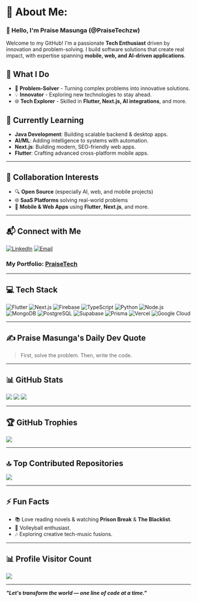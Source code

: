 # 💫 About Me:
### 👋 Hello, I'm **Praise Masunga** (@PraiseTechzw)

Welcome to my GitHub! I'm a passionate **Tech Enthusiast** driven by innovation and problem-solving. I build software solutions that create real impact, with expertise spanning **mobile, web, and AI-driven applications**.

## 🚀 What I Do
- 🔧 **Problem-Solver** - Turning complex problems into innovative solutions.
- 💡 **Innovator** - Exploring new technologies to stay ahead.
- 🌐 **Tech Explorer** - Skilled in **Flutter, Next.js, AI integrations**, and more.

## 🌱 Currently Learning
- **Java Development**: Building scalable backend & desktop apps.
- **AI/ML**: Adding intelligence to systems with automation.
- **Next.js**: Building modern, SEO-friendly web apps.
- **Flutter**: Crafting advanced cross-platform mobile apps.

---

## 🤝 Collaboration Interests
- 🔍 **Open Source** (especially AI, web, and mobile projects)
- 🌐 **SaaS Platforms** solving real-world problems
- 📱 **Mobile & Web Apps** using **Flutter**, **Next.js**, and more.

---

## 📬 Connect with Me
[![LinkedIn](https://img.shields.io/badge/LinkedIn-0077B5?logo=linkedin&logoColor=white)](https://linkedin.com/in/praise-masunga) 
[![Email](https://img.shields.io/badge/Email-D14836?logo=gmail&logoColor=white)](mailto:praisetechzw@gmail.com)

### My Portfolio: [PraiseTech](https://praisetech.com)

---

## 💻 Tech Stack
![Flutter](https://img.shields.io/badge/Flutter-%2302569B.svg?style=for-the-badge&logo=Flutter&logoColor=white)
![Next.js](https://img.shields.io/badge/Next-black?style=for-the-badge&logo=next.js&logoColor=white)
![Firebase](https://img.shields.io/badge/Firebase-%23039BE5.svg?style=for-the-badge&logo=firebase)
![TypeScript](https://img.shields.io/badge/TypeScript-%23007ACC.svg?style=for-the-badge&logo=typescript&logoColor=white)
![Python](https://img.shields.io/badge/Python-3670A0.svg?style=for-the-badge&logo=python&logoColor=ffdd54)
![Node.js](https://img.shields.io/badge/Node.js-6DA55F.svg?style=for-the-badge&logo=node.js&logoColor=white)
![MongoDB](https://img.shields.io/badge/MongoDB-%234ea94b.svg?style=for-the-badge&logo=mongodb&logoColor=white)
![PostgreSQL](https://img.shields.io/badge/PostgreSQL-%23316192.svg?style=for-the-badge&logo=postgresql&logoColor=white)
![Supabase](https://img.shields.io/badge/Supabase-3ECF8E?style=for-the-badge&logo=supabase&logoColor=white)
![Prisma](https://img.shields.io/badge/Prisma-3982CE?style=for-the-badge&logo=Prisma&logoColor=white)
![Vercel](https://img.shields.io/badge/Vercel-%23000000.svg?style=for-the-badge&logo=vercel&logoColor=white)
![Google Cloud](https://img.shields.io/badge/GoogleCloud-%234285F4.svg?style=for-the-badge&logo=google-cloud&logoColor=white)

---

## ✍️ Praise Masunga's Daily Dev Quote
<!-- START_QUOTE -->
> First, solve the problem. Then, write the code.
<!-- END_QUOTE -->

---

## 📊 GitHub Stats
![](https://github-readme-stats.vercel.app/api?username=Praisetechzw&theme=dark&hide_border=false&include_all_commits=true&count_private=true)
![](https://github-readme-streak-stats.herokuapp.com/?user=Praisetechzw&theme=dark&hide_border=false)
![](https://github-readme-stats.vercel.app/api/top-langs/?username=Praisetechzw&theme=dark&hide_border=false&include_all_commits=true&count_private=true&layout=compact)

---

## 🏆 GitHub Trophies
![](https://github-profile-trophy.vercel.app/?username=Praisetechzw&theme=radical&no-frame=false&no-bg=true&margin-w=4)

---

## 🔝 Top Contributed Repositories
![](https://github-contributor-stats.vercel.app/api?username=Praisetechzw&limit=5&theme=dark&combine_all_yearly_contributions=true)

---

## ⚡ Fun Facts
- 📚 Love reading novels & watching **Prison Break** & **The Blacklist**.
- 🏐 Volleyball enthusiast.
- 🎶 Exploring creative tech-music fusions.

---

## 📊 Profile Visitor Count
![](https://visitcount.itsvg.in/api?id=Praisetechzw&icon=0&color=0)

---

**_"Let's transform the world — one line of code at a time."_**

<!-- Created with ❤️ by Praise Masunga (@PraiseTechzw) - Powered by GPRM (https://gprm.itsvg.in) -->
